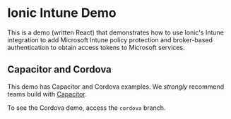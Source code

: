 # Ionic Intune Demo

This is a demo (written React) that demonstrates how to use Ionic's Intune integration to add Microsoft Intune policy protection and broker-based authentication to obtain access tokens to Microsoft services.

## Capacitor and Cordova

This demo has Capacitor and Cordova examples. We _strongly_ recommend teams build with [Capacitor](https://capacitorjs.com/).

To see the Cordova demo, access the `cordova` branch.
